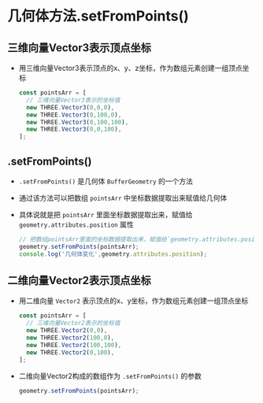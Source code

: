 # 几何体方法.setFromPoints()

## 三维向量Vector3表示顶点坐标

+ 用三维向量Vector3表示顶点的x、y、z坐标，作为数组元素创建一组顶点坐标

  ```js
  const pointsArr = [
    // 三维向量Vector3表示的坐标值
    new THREE.Vector3(0,0,0),
    new THREE.Vector3(0,100,0),
    new THREE.Vector3(0,100,100),
    new THREE.Vector3(0,0,100),
  ];
  ```

## .setFromPoints()

+ `.setFromPoints()` 是几何体 `BufferGeometry` 的一个方法
+ 通过该方法可以把数组 `pointsArr` 中坐标数据提取出来赋值给几何体
+ 具体说就是把 `pointsArr` 里面坐标数据提取出来，赋值给 `geometry.attributes.position` 属性

  ```js
  // 把数组pointsArr里面的坐标数据提取出来，赋值给`geometry.attributes.position`属性
  geometry.setFromPoints(pointsArr);
  console.log('几何体变化',geometry.attributes.position);
  ```

## 二维向量Vector2表示顶点坐标

+ 用二维向量 `Vector2` 表示顶点的x、y坐标，作为数组元素创建一组顶点坐标

  ```js
  const pointsArr = [
    // 三维向量Vector2表示的坐标值
    new THREE.Vector2(0,0),
    new THREE.Vector2(100,0),
    new THREE.Vector2(100,100),
    new THREE.Vector2(0,100),
  ];
  ```

+ 二维向量Vector2构成的数组作为 `.setFromPoints()` 的参数

  ```js
  geometry.setFromPoints(pointsArr);
  ```
